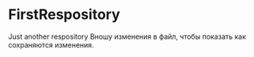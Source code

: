 # FirstRespository
Just another respository
Вношу изменения в файл, чтобы показать как сохраняются изменения.
